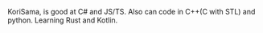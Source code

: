 KoriSama, is good at C# and JS/TS.
Also can code in C++(C with STL) and python.
Learning Rust and Kotlin.
